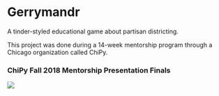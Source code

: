# Gerrymandr
A tinder-styled educational game about partisan districting. 

This project was done during a 14-week mentorship program through a Chicago organization called ChiPy.

### ChiPy Fall 2018 Mentorship Presentation Finals
[![](http://i3.ytimg.com/vi/LWloN40QC00/hqdefault.jpg)](https://www.youtube.com/watch?v=LWloN40QC00)

